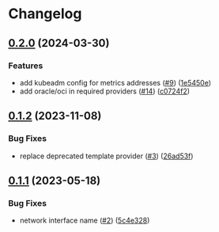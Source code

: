 # Changelog

## [0.2.0](https://github.com/robinlieb/terraform-oci-free-tier-kubernetes/compare/v0.1.2...0.2.0) (2024-03-30)


### Features

* add kubeadm config for metrics addresses ([#9](https://github.com/robinlieb/terraform-oci-free-tier-kubernetes/issues/9)) ([1e5450e](https://github.com/robinlieb/terraform-oci-free-tier-kubernetes/commit/1e5450e07846381c11176d3c665076fa7ae4fdb9))
* add oracle/oci in required providers ([#14](https://github.com/robinlieb/terraform-oci-free-tier-kubernetes/issues/14)) ([c0724f2](https://github.com/robinlieb/terraform-oci-free-tier-kubernetes/commit/c0724f26e78525eeb0dc939147b77c0c45d41f24))

## [0.1.2](https://github.com/robinlieb/terraform-oci-free-tier-kubernetes/compare/v0.1.1...v0.1.2) (2023-11-08)


### Bug Fixes

* replace deprecated template provider ([#3](https://github.com/robinlieb/terraform-oci-free-tier-kubernetes/issues/3)) ([26ad53f](https://github.com/robinlieb/terraform-oci-free-tier-kubernetes/commit/26ad53fe278be669fb9b55d35a21d819237a25ef))

## [0.1.1](https://github.com/robinlieb/terraform-oci-free-tier-kubernetes/compare/0.1.0...v0.1.1) (2023-05-18)


### Bug Fixes

* network interface name ([#2](https://github.com/robinlieb/terraform-oci-free-tier-kubernetes/issues/2)) ([5c4e328](https://github.com/robinlieb/terraform-oci-free-tier-kubernetes/commit/5c4e328428424206913a75813b38b6bec622ed39))
